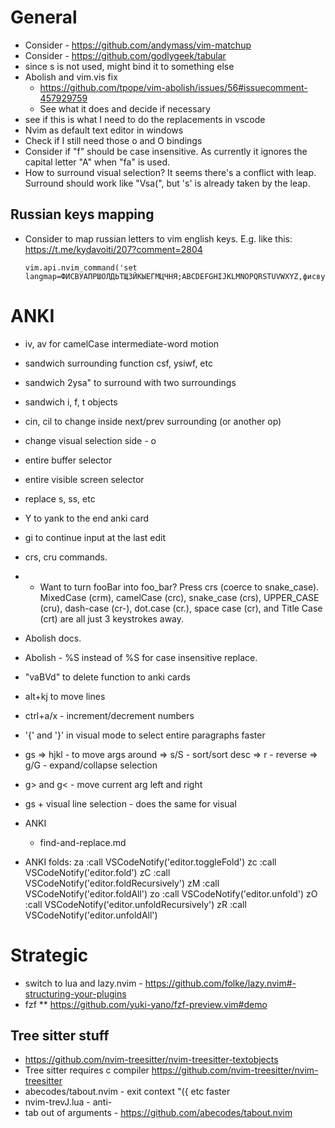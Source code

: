 # General

- Consider - https://github.com/andymass/vim-matchup
- Consider - https://github.com/godlygeek/tabular
- since s is not used, might bind it to something else
- Abolish and vim.vis fix
  - https://github.com/tpope/vim-abolish/issues/56#issuecomment-457929759
  - See what it does and decide if necessary
- see if this is what I need to do the replacements in vscode
- Nvim as default text editor in windows
- Check if I still need those <leader>o and <leader>O bindings
- Consider if "f" should be case insensitive. As currently it ignores the capital letter "A" when "fa" is used.
- How to surround visual selection? It seems there's a conflict with leap. Surround should work like "Vsa(", but 's' is already taken by the leap.

## Russian keys mapping

- Consider to map russian letters to vim english keys. E.g. like this:
  https://t.me/kydavoiti/207?comment=2804
  ```
  vim.api.nvim_command('set langmap=ФИСВУАПРШОЛДЬТЩЗЙКЫЕГМЦЧНЯ;ABCDEFGHIJKLMNOPQRSTUVWXYZ,фисвуапршолдьтщзйкыегмцчня;abcdefghijklmnopqrstuvwxyz')
  ```

# ANKI

- iv, av for camelCase intermediate-word motion
- sandwich surrounding function csf, ysiwf, etc
- sandwich 2ysa" to surround with two surroundings
- sandwich i, f, t objects
- cin<surrounding>, cil<surrounding> to change inside next/prev surrounding (or another op)
- change visual selection side - o
- entire buffer selector
- entire visible screen selector
- replace <leader>s, <leader><leader>ss, etc
- Y to yank to the end anki card
- gi to continue input at the last edit
- crs, cru commands.
- - Want to turn fooBar into foo_bar? Press crs (coerce to snake_case). MixedCase (crm), camelCase (crc), snake_case (crs), UPPER_CASE (cru), dash-case (cr-), dot.case (cr.), space case (cr<space>), and Title Case (crt) are all just 3 keystrokes away.
- Abolish docs.
- Abolish - %S instead of %S for case insensitive replace.
- "vaBVd" to delete function to anki cards
- alt+kj to move lines
- ctrl+a/x - increment/decrement numbers
- '{' and '}' in visual mode to select entire paragraphs faster
- gs 
  => hjkl - to move args around
	=> s/S  - sort/sort desc
  => r    - reverse
  => g/G  - expand/collapse selection
- g> and g< - move current arg left and right
- gs + visual line selection - does the same for visual

- ANKI

  - find-and-replace.md

- ANKI folds:
  za :call VSCodeNotify('editor.toggleFold')<CR>
  zc :call VSCodeNotify('editor.fold')<CR>
  zC :call VSCodeNotify('editor.foldRecursively')<CR>
  zM :call VSCodeNotify('editor.foldAll')<CR>
  zo :call VSCodeNotify('editor.unfold')<CR>
  zO :call VSCodeNotify('editor.unfoldRecursively')<CR>
  zR :call VSCodeNotify('editor.unfoldAll')<CR>

# Strategic

- switch to lua and lazy.nvim - https://github.com/folke/lazy.nvim#-structuring-your-plugins
- fzf
  \*\* https://github.com/yuki-yano/fzf-preview.vim#demo

## Tree sitter stuff

- https://github.com/nvim-treesitter/nvim-treesitter-textobjects
- Tree sitter requires c compiler https://github.com/nvim-treesitter/nvim-treesitter
- abecodes/tabout.nvim - exit context "({ etc faster
- nvim-trevJ.lua - anti-<S-J>
- tab out of arguments - https://github.com/abecodes/tabout.nvim
